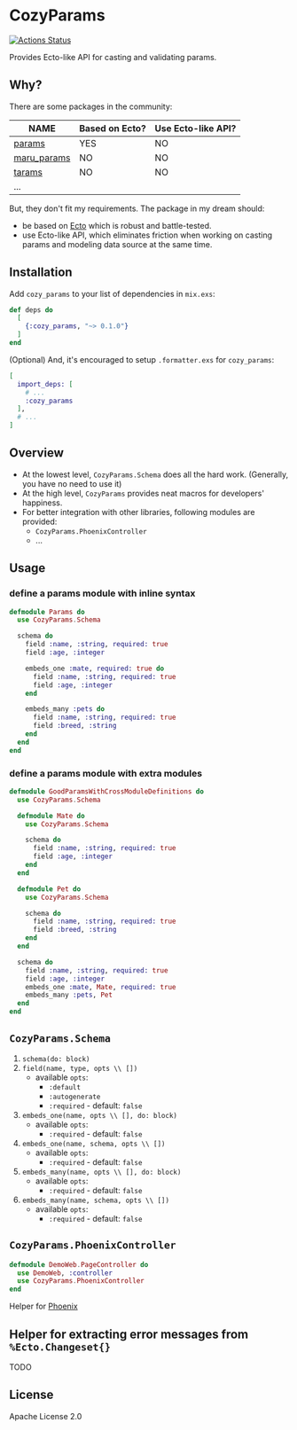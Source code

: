 # CozyParams

[![Actions Status](https://github.com/c4710n/cozy_params/workflows/build/badge.svg)](https://github.com/c4710n/cozy_params/actions)

Provides Ecto-like API for casting and validating params.

## Why?

There are some packages in the community:

| NAME                                                      | Based on Ecto? | Use Ecto-like API? |
| --------------------------------------------------------- | -------------- | ------------------ |
| [params](https://github.com/vic/params)                   | YES            | NO                 |
| [maru_params](https://github.com/elixir-maru/maru_params) | NO             | NO                 |
| [tarams](https://github.com/bluzky/tarams)                | NO             | NO                 |
| ...                                                       |                |                    |

But, they don't fit my requirements. The package in my dream should:

- be based on [Ecto](https://github.com/elixir-ecto/ecto) which is robust and battle-tested.
- use Ecto-like API, which eliminates friction when working on casting params and modeling data source at the same time.

## Installation

Add `cozy_params` to your list of dependencies in `mix.exs`:

```elixir
def deps do
  [
    {:cozy_params, "~> 0.1.0"}
  ]
end
```

(Optional) And, it's encouraged to setup `.formatter.exs` for `cozy_params`:

```elixir
[
  import_deps: [
    # ...
    :cozy_params
  ],
  # ...
]
```

## Overview

- At the lowest level, `CozyParams.Schema` does all the hard work. (Generally, you have no need to use it)
- At the high level, `CozyParams` provides neat macros for developers' happiness.
- For better integration with other libraries, following modules are provided:
  - `CozyParams.PhoenixController`
  - ...

## Usage

### define a params module with inline syntax

```elixir
defmodule Params do
  use CozyParams.Schema

  schema do
    field :name, :string, required: true
    field :age, :integer

    embeds_one :mate, required: true do
      field :name, :string, required: true
      field :age, :integer
    end

    embeds_many :pets do
      field :name, :string, required: true
      field :breed, :string
    end
  end
end
```

### define a params module with extra modules

```elixir
defmodule GoodParamsWithCrossModuleDefinitions do
  use CozyParams.Schema

  defmodule Mate do
    use CozyParams.Schema

    schema do
      field :name, :string, required: true
      field :age, :integer
    end
  end

  defmodule Pet do
    use CozyParams.Schema

    schema do
      field :name, :string, required: true
      field :breed, :string
    end
  end

  schema do
    field :name, :string, required: true
    field :age, :integer
    embeds_one :mate, Mate, required: true
    embeds_many :pets, Pet
  end
end
```

## `CozyParams.Schema`

1. `schema(do: block)`
2. `field(name, type, opts \\ [])`
   - available `opts`:
     - `:default`
     - `:autogenerate`
     - `:required` - default: `false`
3. `embeds_one(name, opts \\ [], do: block)`
   - available `opts`:
     - `:required` - default: `false`
4. `embeds_one(name, schema, opts \\ [])`
   - available `opts`:
     - `:required` - default: `false`
5. `embeds_many(name, opts \\ [], do: block)`
   - available `opts`:
     - `:required` - default: `false`
6. `embeds_many(name, schema, opts \\ [])`
   - available `opts`:
     - `:required` - default: `false`

## `CozyParams.PhoenixController`

```elixir
defmodule DemoWeb.PageController do
  use DemoWeb, :controller
  use CozyParams.PhoenixController
end
```

Helper for [Phoenix](https://github.com/phoenixframework/phoenix)

## Helper for extracting error messages from `%Ecto.Changeset{}`

TODO

## License

Apache License 2.0
